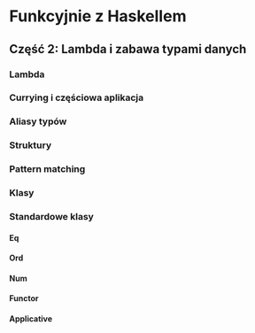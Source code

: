 # Funkcyjnie z Haskellem
## Część 2: Lambda i zabawa typami danych
### Lambda
### Currying i częściowa aplikacja
### Aliasy typów
### Struktury
### Pattern matching
### Klasy
### Standardowe klasy
#### Eq
#### Ord
#### Num
#### Functor
#### Applicative